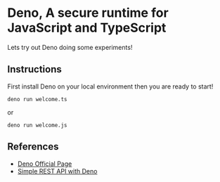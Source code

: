 # Deno, A secure runtime for JavaScript and TypeScript

Lets try out Deno doing some experiments!

## Instructions

First install Deno on your local environment then you are ready to start!

```
deno run welcome.ts
```

or

```
deno run welcome.js
```

## References

- [Deno Official Page](https://deno.land/)
- [Simple REST API with Deno](https://dev.to/am77/deno-v1-0-303j)
